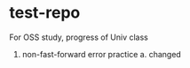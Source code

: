 # test-repo
For OSS study, progress of Univ class

1. non-fast-forward error practice
   a. changed
